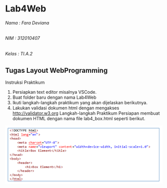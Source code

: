 # Lab4Web

###### Nama : Fara Deviana
###### NIM : 312010407
###### Kelas : TI.A.2

## Tugas Layout WebProgramming

Instruksi Praktikum
1. Persiapkan text editor misalnya VSCode.
2. Buat folder baru dengan nama Lab4Web
3. Ikuti langkah-langkah praktikum yang akan dijelaskan berikutnya.
4. Lakukan validasi dokumen html dengan mengakses http://validator.w3.org
Langkah-langkah Praktikum
Persiapan membuat dokumen HTML dengan nama file lab4_box.html seperti berikut.

![](images/one%201.png)
